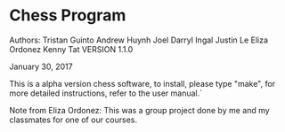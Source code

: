 # Chess Program

Authors: Tristan Guinto
	 Andrew Huynh
	 Joel Darryl Ingal
	 Justin Le
	 Eliza Ordonez
	 Kenny Tat
VERSION 1.1.0

January 30, 2017

This is a alpha version chess software, to install, please type "make", for more detailed instructions, refer to the user manual.` 

Note from Eliza Ordonez: This was a group project done by me and my classmates for one of our courses. 
